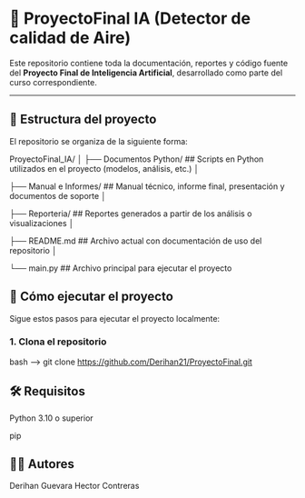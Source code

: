 # 🧠 ProyectoFinal IA (Detector de calidad de Aire)

Este repositorio contiene toda la documentación, reportes y código fuente del **Proyecto Final de Inteligencia Artificial**, desarrollado como parte del curso correspondiente.

---

## 📁 Estructura del proyecto

El repositorio se organiza de la siguiente forma:


ProyectoFinal_IA/
│
├── Documentos Python/ ## Scripts en Python utilizados en el proyecto (modelos, análisis, etc.)
│

├── Manual e Informes/ ## Manual técnico, informe final, presentación y documentos de soporte
│

├── Reporteria/ ## Reportes generados a partir de los análisis o visualizaciones
│

├── README.md ## Archivo actual con documentación de uso del repositorio
│

└── main.py ## Archivo principal para ejecutar el proyecto


## 🚀 Cómo ejecutar el proyecto

Sigue estos pasos para ejecutar el proyecto localmente:

### 1. Clona el repositorio
bash --> git clone https://github.com/Derihan21/ProyectoFinal.git

## 🛠 Requisitos
Python 3.10 o superior

pip


## 👨‍💻 Autores
Derihan Guevara
Hector Contreras



